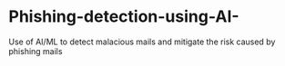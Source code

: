 # Phishing-detection-using-AI-
Use of AI/ML to detect malacious mails and mitigate the risk caused by phishing mails 
